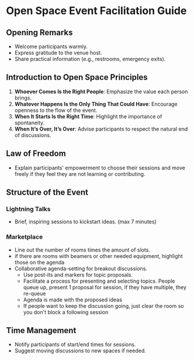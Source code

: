 # Open Space Event Facilitation Guide

## Opening Remarks
- Welcome participants warmly.
- Express gratitude to the venue host.
- Share practical information (e.g., restrooms, emergency exits).

## Introduction to Open Space Principles
1. **Whoever Comes Is the Right People**: Emphasize the value each person brings.
2. **Whatever Happens Is the Only Thing That Could Have**: Encourage openness to the flow of the event.
3. **When It Starts Is the Right Time**: Highlight the importance of spontaneity.
4. **When It’s Over, It’s Over**: Advise participants to respect the natural end of discussions.

## Law of Freedom
- Explain participants' empowerment to choose their sessions and move freely if they feel they are not learning or contributing.

## Structure of the Event
### Lightning Talks
- Brief, inspiring sessions to kickstart ideas. (max 7 minutes)

### Marketplace
- Line out the number of rooms times the amount of slots.
- if there are rooms with beamers or other needed equipment, highlight those on the agenda
- Collaborative agenda-setting for breakout discussions.
  - Use post-its and markers for topic proposals.
  - Facilitate a process for presenting and selecting topics. People queue up, present 1 proposal for session, if they have multiple, they re-queue
  - Agenda is made with the proposed ideas
  - If people want to keep the discussion going, just clear the room so you don't block a following session

## Time Management
- Notify participants of start/end times for sessions.
- Suggest moving discussions to new spaces if needed.
